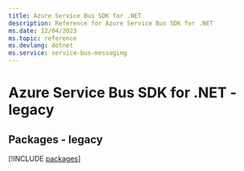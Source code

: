```yaml
---
title: Azure Service Bus SDK for .NET
description: Reference for Azure Service Bus SDK for .NET
ms.date: 12/04/2023
ms.topic: reference
ms.devlang: dotnet
ms.service: service-bus-messaging
---
```

# Azure Service Bus SDK for .NET - legacy
## Packages - legacy
[!INCLUDE [packages](service-bus-index.md)]